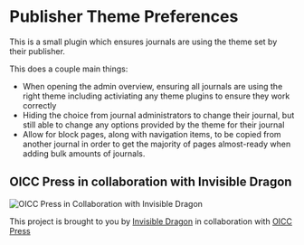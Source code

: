 # Publisher Theme Preferences

This is a small plugin which ensures journals are using the theme set by their publisher.

This does a couple main things:

* When opening the admin overview, ensuring all journals are using the right theme including activiating any theme plugins to ensure they work
  correctly
* Hiding the choice from journal administrators to change their journal, but still able to change any options provided by the theme for their
  journal
* Allow for block pages, along with navigation items, to be copied from another journal in order to get the majority of pages almost-ready
  when adding bulk amounts of journals.

## OICC Press in collaboration with Invisible Dragon

![OICC Press in Collaboration with Invisible Dragon](https://images.invisibledragonltd.com/oicc-collab.png)

This project is brought to you by [Invisible Dragon](https://invisibledragonltd.com/ojs/) in collaboration with
[OICC Press](https://oiccpress.com/)
